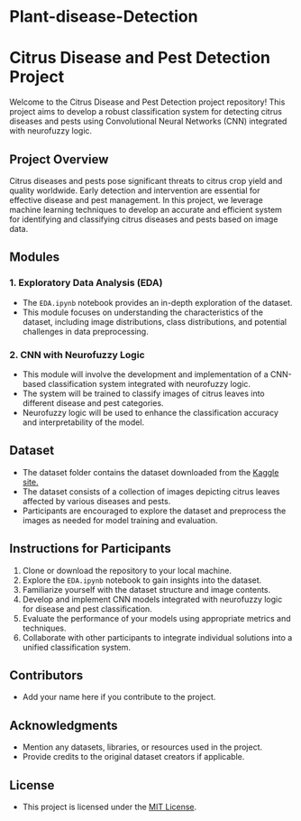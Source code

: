 # Plant-disease-Detection
# Citrus Disease and Pest Detection Project

Welcome to the Citrus Disease and Pest Detection project repository! This project aims to develop a robust classification system for detecting citrus diseases and pests using Convolutional Neural Networks (CNN) integrated with neurofuzzy logic.

## Project Overview

Citrus diseases and pests pose significant threats to citrus crop yield and quality worldwide. Early detection and intervention are essential for effective disease and pest management. In this project, we leverage machine learning techniques to develop an accurate and efficient system for identifying and classifying citrus diseases and pests based on image data.

## Modules

### 1. Exploratory Data Analysis (EDA)

- The `EDA.ipynb` notebook provides an in-depth exploration of the dataset.
- This module focuses on understanding the characteristics of the dataset, including image distributions, class distributions, and potential challenges in data preprocessing.

### 2. CNN with Neurofuzzy Logic

- This module will involve the development and implementation of a CNN-based classification system integrated with neurofuzzy logic.
- The system will be trained to classify images of citrus leaves into different disease and pest categories.
- Neurofuzzy logic will be used to enhance the classification accuracy and interpretability of the model.

## Dataset

- The dataset folder contains the dataset downloaded from the [Kaggle site.](https://www.kaggle.com/datasets/jonathansilva2020/dataset-for-classification-of-citrus-diseases)
- The dataset consists of a collection of images depicting citrus leaves affected by various diseases and pests.
- Participants are encouraged to explore the dataset and preprocess the images as needed for model training and evaluation.

## Instructions for Participants

1. Clone or download the repository to your local machine.
2. Explore the `EDA.ipynb` notebook to gain insights into the dataset.
3. Familiarize yourself with the dataset structure and image contents.
4. Develop and implement CNN models integrated with neurofuzzy logic for disease and pest classification.
5. Evaluate the performance of your models using appropriate metrics and techniques.
6. Collaborate with other participants to integrate individual solutions into a unified classification system.

## Contributors

- Add your name here if you contribute to the project.

## Acknowledgments

- Mention any datasets, libraries, or resources used in the project.
- Provide credits to the original dataset creators if applicable.

## License

- This project is licensed under the [MIT License](LICENSE).
